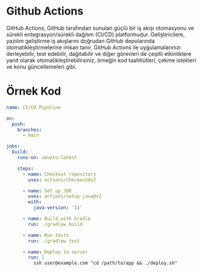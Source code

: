 # Github Actions
GitHub Actions, GitHub tarafından sunulan güçlü bir iş akışı otomasyonu ve sürekli entegrasyon/sürekli dağıtım (CI/CD) platformudur. Geliştiricilere, yazılım geliştirme iş akışlarını doğrudan GitHub depolarında otomatikleştirmelerine imkan tanır. GitHub Actions ile uygulamalarınızı derleyebilir, test edebilir, dağıtabilir ve diğer görevleri de çeşitli etkinliklere yanıt olarak otomatikleştirebilirsiniz, örneğin kod taahhütleri, çekme istekleri ve konu güncellemeleri gibi.
# Örnek Kod
```yaml
name: CI/CD Pipeline

on:
  push:
    branches:
      - main

jobs:
  build:
    runs-on: ubuntu-latest

    steps:
      - name: Checkout repository
        uses: actions/checkout@v2

      - name: Set up JDK
        uses: actions/setup-java@v2
        with:
          java-version: '11'

      - name: Build with Gradle
        run: ./gradlew build

      - name: Run tests
        run: ./gradlew test

      - name: Deploy to server
        run: |
          ssh user@example.com "cd /path/to/app && ./deploy.sh"
```
